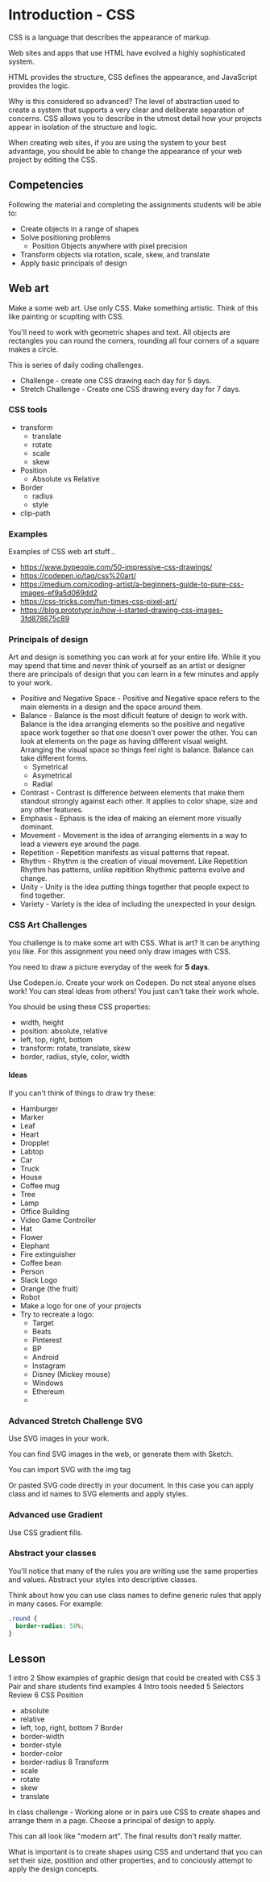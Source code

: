 # Introduction - CSS

CSS is a language that describes the appearance of markup. 

Web sites and apps that use HTML have evolved a highly 
sophisticated system. 

HTML provides the structure, CSS defines the appearance, and 
JavaScript provides the logic. 

Why is this considered so advanced? The level of abstraction 
used to create a system that supports a very clear and deliberate 
separation of concerns. CSS allows you to describe in the utmost 
detail how your projects appear in isolation of the structure 
and logic. 

When creating web sites, if you are using the system to your 
best advantage, you should be able to change the appearance 
of your web project by editing the CSS. 

## Competencies 

Following the material and completing the assignments students 
will be able to:

- Create objects in a range of shapes
- Solve positioning problems
  - Position Objects anywhere with pixel precision
- Transform objects via rotation, scale, skew, and translate
- Apply basic principals of design

## Web art

Make a some web art. Use only CSS. Make something artistic. Think 
of this like painting or scuplting with CSS. 

You'll need to work with geometric shapes and text. All objects 
are rectangles you can round the corners, rounding all four 
corners of a square makes a circle. 

This is series of daily coding challenges. 

- Challenge - create one CSS drawing each day for 5 days. 
- Stretch Challenge - Create one CSS drawing every day for 7 days. 

### CSS tools

- transform
  - translate
  - rotate
  - scale 
  - skew
- Position
  - Absolute vs Relative
- Border
  - radius 
  - style
- clip-path
  
### Examples 

Examples of CSS web art stuff...

- https://www.bypeople.com/50-impressive-css-drawings/
- https://codepen.io/tag/css%20art/
- https://medium.com/coding-artist/a-beginners-guide-to-pure-css-images-ef9a5d069dd2
- https://css-tricks.com/fun-times-css-pixel-art/
- https://blog.prototypr.io/how-i-started-drawing-css-images-3fd878675c89

### Principals of design

Art and design is something you can work at for your entire life. 
While it you may spend that time and never think of yourself as an 
artist or designer there are principals of design that you can learn
in a few minutes and apply to your work. 

- Positive and Negative Space - Positive and Negative space refers to 
the main elements in a design and the space around them. 
- Balance - Balance is the most dificult feature of design to work 
with. Balance is the idea arranging elements so the positive and 
negative space work together so that one doesn't over power the other. 
You can look at elements on the page as having different visual weight.
Arranging the visual space so things feel right is balance. 
Balance can take different forms. 
  - Symetrical 
  - Asymetrical 
  - Radial 
- Contrast - Contrast is difference between elements that make them 
standout strongly against each other. It applies to color shape, size
and any other features. 
- Emphasis - Ephasis is the idea of making an element more visually 
dominant. 
- Movement - Movement is the idea of arranging elements in a way to 
lead a viewers eye around the page. 
- Repetition - Repetition manifests as visual patterns that repeat. 
- Rhythm - Rhythm is the creation of visual movement. Like Repetition
Rhythm has patterns, unlike repitition Rhythmic patterns evolve and 
change. 
- Unity - Unity is the idea putting things together that people 
expect to find together. 
- Variety - Variety is the idea of including the unexpected in your 
design. 

### CSS Art Challenges

You challenge is to make some art with CSS. What is art? It can be 
anything you like. For this assignment you need only draw images 
with CSS. 

You need to draw a picture everyday of the week for **5 days**. 

Use Codepen.io. Create your work on Codepen. Do not steal anyone 
elses work! You can steal ideas from others! You just can't take
their work whole. 

You should be using these CSS properties: 

- width, height
- position: absolute, relative
- left, top, right, bottom
- transform: rotate, translate, skew
- border, radius, style, color, width

#### Ideas 

If you can't think of things to draw try these: 

- Hamburger
- Marker
- Leaf
- Heart
- Dropplet
- Labtop
- Car
- Truck 
- House 
- Coffee mug
- Tree
- Lamp
- Office Building
- Video Game Controller 
- Hat
- Flower
- Elephant
- Fire extinguisher
- Coffee bean
- Person
- Slack Logo
- Orange (the fruit)
- Robot
- Make a logo for one of your projects
- Try to recreate a logo: 
  - Target
  - Beats
  - Pinterest
  - BP
  - Android
  - Instagram
  - Disney (Mickey mouse)
  - Windows
  - Ethereum
  - 

### Advanced Stretch Challenge SVG

Use SVG images in your work. 

You can find SVG images in the web, or generate them with Sketch. 

You can import SVG with the img tag

Or pasted SVG code directly in your document. In this case you 
can apply class and id names to SVG elements and apply styles. 

### Advanced use Gradient

Use CSS gradient fills. 

### Abstract your classes

You'll notice that many of the rules you are writing use the 
same properties and values. Abstract your styles into descriptive 
classes. 

Think about how you can use class names to define generic rules
that apply in many cases. For example:

```CSS
.round {
  border-radius: 50%;
}
```


## Lesson 

1 intro 
2 Show examples of graphic design that could be created with CSS
3 Pair and share students find examples 
4 Intro tools needed 
5 Selectors Review 
6 CSS Position
  - absolute
  - relative
  - left, top, right, bottom
7 Border
  - border-width
  - border-style 
  - border-color
  - border-radius
8 Transform 
  - scale 
  - rotate
  - skew
  - translate

In class challenge - Working alone or in pairs use CSS to create 
shapes and arrange them in a page. Choose a principal of design to 
apply. 

This can all look like "modern art". The final results don't really 
matter. 

What is important is to create shapes using CSS and undertand that 
you can set their size, postition and other properties, and to 
conciously attempt to apply the design concepts. 


